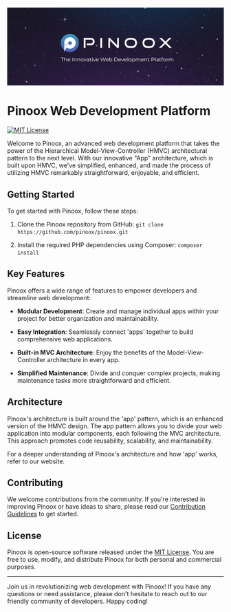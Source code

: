 [![Pinoox banner](./.github/banner.jpg)](https://pinoox.com)

# Pinoox Web Development Platform

[![MIT License](https://img.shields.io/badge/License-MIT-green.svg)](https://choosealicense.com/licenses/mit/)


Welcome to Pinoox, an advanced web development platform that takes the power of the Hierarchical Model-View-Controller (HMVC) architectural pattern to the next level. With our innovative "App" architecture, which is built upon HMVC, we've simplified, enhanced, and made the process of utilizing HMVC remarkably straightforward, enjoyable, and efficient.

## Getting Started

To get started with Pinoox, follow these steps:

1. Clone the Pinoox repository from GitHub: `git clone https://github.com/pinoox/pinoox.git`

2. Install the required PHP dependencies using Composer: `composer install`


## Key Features

Pinoox offers a wide range of features to empower developers and streamline web development:

- **Modular Development**: Create and manage individual apps within your project for better organization and maintainability.

- **Easy Integration**: Seamlessly connect 'apps' together to build comprehensive web applications.

- **Built-in MVC Architecture**: Enjoy the benefits of the Model-View-Controller architecture in every app.

- **Simplified Maintenance**: Divide and conquer complex projects, making maintenance tasks more straightforward and efficient.

 
## Architecture

Pinoox's architecture is built around the 'app' pattern, which is an enhanced version of the HMVC design. The app pattern allows you to divide your web application into modular components, each following the MVC architecture. This approach promotes code reusability, scalability, and maintainability.

For a deeper understanding of Pinoox's architecture and how 'app' works, refer to our website.

## Contributing

We welcome contributions from the community. If you're interested in improving Pinoox or have ideas to share, please read our [Contribution Guidelines](https://github.com/yourusername/pinoox/blob/main/CONTRIBUTING.md) to get started.


## License

Pinoox is open-source software released under the [MIT License](https://github.com/pinoox/pinoox/blob/main/LICENSE). You are free to use, modify, and distribute Pinoox for both personal and commercial purposes.

---

Join us in revolutionizing web development with Pinoox! If you have any questions or need assistance, please don't hesitate to reach out to our friendly community of developers. Happy coding!
